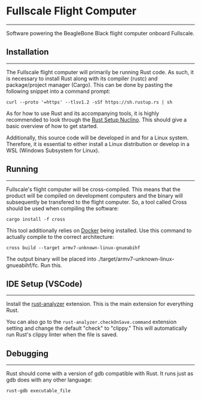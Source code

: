 # Fullscale Flight Computer
---
Software powering the BeagleBone Black flight computer onboard Fullscale.

## Installation
---
The Fullscale flight computer will primarily be running Rust code. As such, it is necessary to install Rust along with its compiler (rustc) and package/project manager (Cargo). This can be done by pasting the following snippet into a command prompt:

`curl --proto '=https' --tlsv1.2 -sSf https://sh.rustup.rs | sh`

As for how to use Rust and its accompanying tools, it is highly recommended to look through the [Rust Setup Nuclino](https://app.nuclino.com/YJSP/YJSP/Rust-Setup-f5ec005b-cc58-4ce3-ae1d-6531cef71db1). This should give a basic overview of how to get started.

Additionally, this source code will be developed in and for a Linux system. Therefore, it is essential to either install a Linux distribution or develop in a WSL (Windows Subsystem for Linux).

## Running
---
Fullscale's flight computer will be cross-compiled. This means that the product will be compiled on development computers and the binary will subsequently be transfered to the flight computer. So, a tool called Cross should be used when compiling the software:

`cargo install -f cross`

This tool additionally relies on [Docker](https://docs.docker.com/engine/install/ubuntu/) being installed.
Use this command to actually compile to the correct architecture:

`cross build --target armv7-unknown-linux-gnueabihf`

The output binary will be placed into ./target/armv7-unknown-linux-gnueabihf/fc. Run this.

## IDE Setup (VSCode)
---
Install the [rust-analyzer](https://marketplace.visualstudio.com/items?itemName=rust-lang.rust-analyzer) extension. This is the main extension for everything Rust.

You can also go to the `rust-analyzer.checkOnSave.command` extension setting and change the default "check" to "clippy." This will automatically run Rust's clippy linter when the file is saved.

## Debugging
---
Rust should come with a version of gdb compatible with Rust. It runs just as gdb does with any other language:

`rust-gdb executable_file`
